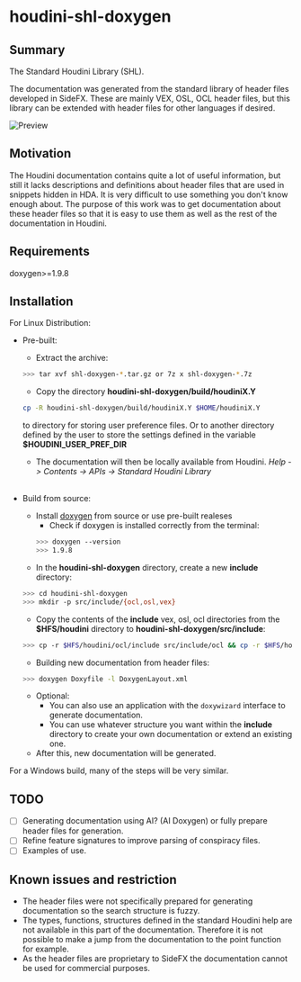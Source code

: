 # houdini-shl-doxygen

## Summary
The Standard Houdini Library (SHL).

The documentation was generated from the standard library of header files developed in SideFX. These are mainly VEX, OSL, OCL header files, but this library can be extended with header files for other languages if desired.

![Preview](https://i.imgur.com/yuzQArj.jpeg)

## Motivation

The Houdini documentation contains quite a lot of useful information, but still it lacks descriptions and definitions about header files that are used in snippets hidden in HDA. It is very difficult to use something you don't know enough about.
The purpose of this work was to get documentation about these header files so that it is easy to use them as well as the rest of the documentation in Houdini.

## Requirements
doxygen>=1.9.8

## Installation
For Linux Distribution:
- Pre-built:
    - Extract the archive:
    ```bash
    >>> tar xvf shl-doxygen-*.tar.gz or 7z x shl-doxygen-*.7z
    ```
    - Copy the directory **houdini-shl-doxygen/build/houdiniX.Y**
    ```bash
    cp -R houdini-shl-doxygen/build/houdiniX.Y $HOME/houdiniX.Y
    ```
    to directory for storing user preference files. Or to another directory defined by the user to store the settings defined in the variable **$HOUDINI_USER_PREF_DIR**
    - The documentation will then be locally available from Houdini.
    *Help -> Contents -> APIs -> Standard Houdini Library*<br></br>

- Build from source:
    - Install [doxygen](https://www.doxygen.nl "Generate documentation from source code") from source or use pre-built realeses
        - Check if doxygen is installed correctly from the terminal:
        ```bash
        >>> doxygen --version
        >>> 1.9.8
        ```
    - In the **houdini-shl-doxygen** directory, create a new **include** directory:
    ```bash
    >>> cd houdini-shl-doxygen
    >>> mkdir -p src/include/{ocl,osl,vex}
    ```
    - Copy the contents of the **include** vex, osl, ocl directories from the **$HFS/houdini** directory to **houdini-shl-doxygen/src/include**:
    ```bash
    >>> cp -r $HFS/houdini/ocl/include src/include/ocl && cp -r $HFS/houdini/osl/include src/include/osl && cp -r $HFS/houdini/vex/include src/include/vex
    ```
    - Building new documentation from header files:
    ```bash
    >>> doxygen Doxyfile -l DoxygenLayout.xml
    ```
    - Optional:
        - You can also use an application with the `doxywizard` interface to generate documentation.
        - You can use whatever structure you want within the **include** directory to create your own documentation or extend an existing one.
    - After this, new documentation will be generated.

For a Windows build, many of the steps will be very similar.

## TODO
- [ ] Generating documentation using AI? (AI Doxygen) or fully prepare header files for generation.
- [ ] Refine feature signatures to improve parsing of conspiracy files.
- [ ] Examples of use.

## Known issues and restriction
- The header files were not specifically prepared for generating documentation so the search structure is fuzzy.
- The types, functions, structures defined in the standard Houdini help are not available in this part of the documentation. Therefore it is not possible to make a jump from the documentation to the point function for example.
- As the header files are proprietary to SideFX the documentation cannot be used for commercial purposes.
